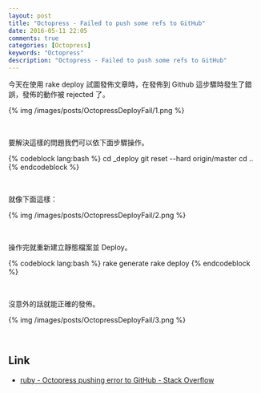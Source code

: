 ```yaml
---
layout: post
title: "Octopress - Failed to push some refs to GitHub"
date: 2016-05-11 22:05
comments: true
categories: [Octopress]
keywords: "Octopress"
description: "Octopress - Failed to push some refs to GitHub"
---
```


今天在使用 rake deploy 試圖發佈文章時，在發佈到 Github 這步驟時發生了錯誤，發佈的動作被 rejected 了。  

<!-- More -->

{% img /images/posts/OctopressDeployFail/1.png %}

<br/>


要解決這樣的問題我們可以依下面步驟操作。  

{% codeblock lang:bash %}
cd _deploy
git reset --hard origin/master
cd ..
{% endcodeblock %}

<br/>


就像下面這樣：  

{% img /images/posts/OctopressDeployFail/2.png %}

<br/>


操作完就重新建立靜態檔案並 Deploy。   
 
{% codeblock lang:bash %}
rake generate
rake deploy
{% endcodeblock %}

<br/>


沒意外的話就能正確的發佈。  

{% img /images/posts/OctopressDeployFail/3.png %}

<br/>

Link
----
* [ruby - Octopress pushing error to GitHub - Stack Overflow](http://stackoverflow.com/questions/19619280/octopress-pushing-error-to-github)
